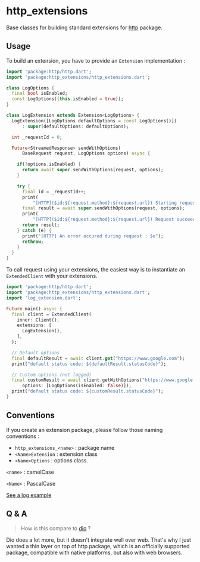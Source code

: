 # http_extensions

Base classes for building standard extensions for [http](https://pub.dev/packages/http) package.

## Usage

To build an extension, you have to provide an `Extension` implementation :

```dart
import 'package:http/http.dart';
import 'package:http_extensions/http_extensions.dart';

class LogOptions {
  final bool isEnabled;
  const LogOptions({this.isEnabled = true});
}

class LogExtension extends Extension<LogOptions> {
  LogExtension([LogOptions defaultOptions = const LogOptions()])
      : super(defaultOptions: defaultOptions);

  int _requestId = 0;

  Future<StreamedResponse> sendWithOptions(
      BaseRequest request, LogOptions options) async {

    if(!options.isEnabled) {
      return await super.sendWithOptions(request, options);
    }

    try {
      final id = _requestId++;
      print(
          "[HTTP]($id:${request.method}:${request.url}) Starting request ...");
      final result = await super.sendWithOptions(request, options);
      print(
          "[HTTP]($id:${request.method}:${request.url}) Request succeeded (statusCode: ${result.statusCode})");
      return result;
    } catch (e) {
      print("[HTTP] An error occured during request : $e");
      rethrow;
    }
  }
}
```

To call request using your extensions, the easiest way is to instantiate an `ExtendedClient` with your extensions.

```dart
import 'package:http/http.dart';
import 'package:http_extensions/http_extensions.dart';
import 'log_extension.dart';

Future main() async {
  final client = ExtendedClient(
    inner: Client(),
    extensions: [
      LogExtension(),
    ],
  );

  // Default options
  final defaultResult = await client.get("https://www.google.com");
  print("default status code: ${defaultResult.statusCode}");

  // Custom options (not logged)
  final customResult = await client.getWithOptions("https://www.google.com",
      options: [LogOptions(isEnabled: false)]);
  print("default status code: ${customResult.statusCode}");
}
```

## Conventions

If you create an extension package, please follow those naming conventions :

* `http_extensions_<name>` : package name 
* `<Name>Extension` : extension class 
* `<Name>Options` : options class.

`<name>` : camelCase

`<Name>` : PascalCase

[See a log example](example/log_extension.dart)

## Q & A

> How is this compare to [dio](https://pub.dev/packages/dio) ?

Dio does a lot more, but it doesn't integrate well over web. That's why I just wanted a thin layer on top of http package, which is an officially supported package, compatible with native platforms, but also with web browsers.
